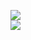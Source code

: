 [![](https://img.shields.io/badge/Made%20With-Github%20Spray-lightgrey.svg?style=for-the-badge&logo=github)](https://github.com/Annihil/github-spray#11389)  
[![](https://i.imgur.com/2DrTn0Z.gif)](https://github.com/Annihil/github-spray)
